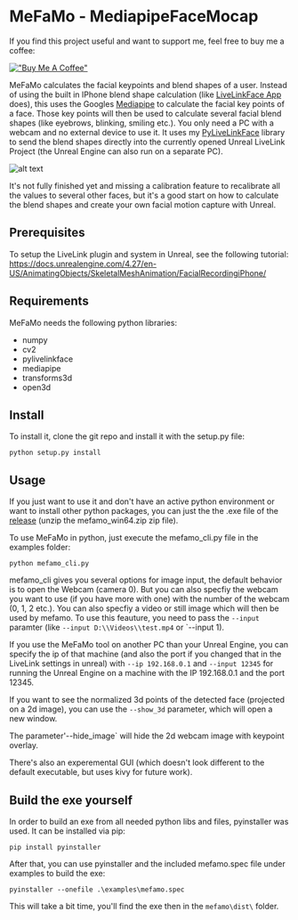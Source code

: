 # MeFaMo - MediapipeFaceMocap

If you find this project useful and want to support me, feel free to buy me a coffee:

[!["Buy Me A Coffee"](https://www.buymeacoffee.com/assets/img/custom_images/orange_img.png)](https://www.buymeacoffee.com/jimwest)


MeFaMo calculates the facial keypoints and blend shapes of a user. Instead of using the built in IPhone blend shape calculation (like [LiveLinkFace App](https://apps.apple.com/us/app/live-link-face/id1495370836) does), this uses the Googles [Mediapipe](https://github.com/google/mediapipe) to calculate the facial key points of a face. Those key points will then be used to calculate several facial blend shapes (like eyebrows, blinking, smiling etc.). You only need a PC with a webcam and no external device to use it. 
It uses my [PyLiveLinkFace](https://github.com/JimWest/PyLiveLinkFace) library to send the blend shapes directly into the currently opened Unreal LiveLink Project (the Unreal Engine can also run on a separate PC).

![alt text](https://github.com/JimWest/MeFaMo/blob/main/images/showoff_2.gif?raw=true)

It's not fully finished yet and missing a calibration feature to recalibrate all the values to several other faces, but it's a good start on how to calculate the blend shapes and create your own facial motion capture with Unreal. 

## Prerequisites
To setup the LiveLink plugin and system in Unreal, see the following tutorial:
https://docs.unrealengine.com/4.27/en-US/AnimatingObjects/SkeletalMeshAnimation/FacialRecordingiPhone/

## Requirements
MeFaMo needs the following python libraries:
<ul>
  <li>numpy</li>
  <li>cv2</li>
  <li>pylivelinkface</li>
  <li>mediapipe</li>
  <li>transforms3d</li>
  <li>open3d</li>
</ul>

## Install

To install it, clone the git repo and install it with the setup.py file:
```
python setup.py install
```
 
## Usage

If you just want to use it and don't have an active python environment or want to install other python packages, you can just the the .exe file of the [release](https://github.com/JimWest/MeFaMo/releases) (unzip the mefamo_win64.zip zip file).

To use MeFaMo in python, just execute the mefamo_cli.py file in the examples folder:
```
python mefamo_cli.py
```

mefamo_cli gives you several options for image input, the default behavior is to open the Webcam (camera 0). But you can also
specfiy the webcam you want to use (if you have more with one) with the number of the webcam (0, 1, 2 etc.). You can also specfiy a video or still image which will then be used by mefamo. To use this feauture, you need to pass the `--input` paramter (like `--input D:\\Videos\\test.mp4` or `--input 1).

If you use the MeFaMo tool on another PC than your Unreal Engine, you can specify the ip of that machine (and also the port if you changed that in the LiveLink settings in unreal) with `--ip 192.168.0.1`  and `--input 12345` for running the Unreal Engine on a machine with the IP 192.168.0.1 and the port 12345.

If you want to see the normalized 3d points of the detected face (projected on a 2d image), you can use the `--show_3d` parameter, which will open a new window.

The parameter'--hide_image` will hide the 2d webcam image with keypoint overlay.

There's also an experemental GUI (which doesn't look different to the default executable, but uses kivy for future work).


## Build the exe yourself

In order to build an exe from all needed python libs and files, pyinstaller was used.
It can be installed via pip:
```
pip install pyinstaller
```

After that, you can use pyinstaller and the included mefamo.spec file under examples to build the exe:
```
pyinstaller --onefile .\examples\mefamo.spec
```
This will take a bit time, you'll find the exe then in the `mefamo\dist\` folder.